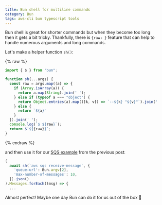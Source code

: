 ```yaml
---
title: Bun shell for multiline commands
category: Bun
tags: aws-cli bun typescript tools
---
```


Bun shell is great for shorter commands but when they become too long then it gets a bit tricky. 
Thankfully, there is `{raw: }` feature that can help to handle numerous arguments and long commands. 

Let's make a helper function `sh()`:

{% raw %}
```typescript
import { $ } from "bun";

function sh(...args) {
  const raw = args.map((a) => {
    if (Array.isArray(a)) {
      return a.map(String).join(' ');
    } else if (typeof a === "object") {
      return Object.entries(a).map(([k, v]) => `--${k} "${v}"`).join(' ');
    } else {
      return `${a}`
    }
  }).join(' ');
  console.log(`$ ${raw}`);
  return $`${{raw}}`;
}
```
{% endraw %}

and then use it for our [SQS example](/aws-cli-bun) from the previous post: 

```typescript
(
  await sh(`aws sqs receive-message`, {
    'queue-url': Bun.argv[2],
    'max-number-of-messages': 10,
  }).json()
).Messages.forEach((msg) => {
  ...
```

Almost perfect! Maybe one day Bun can do it for us out of the box 🤞
